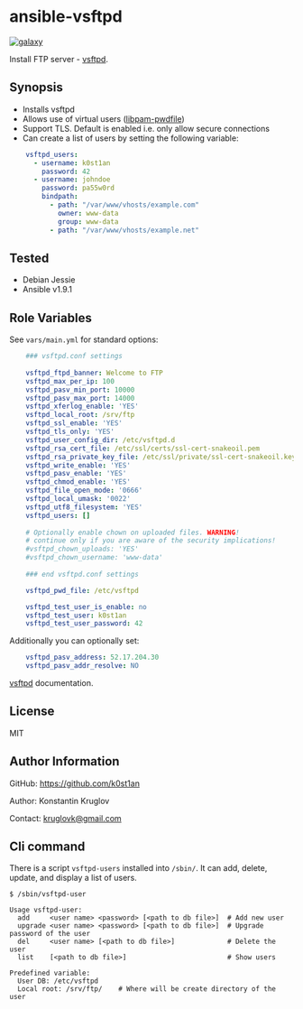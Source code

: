 ansible-vsftpd
==============

[![galaxy](https://img.shields.io/badge/galaxy-k0st1an.vsftpd-brightgreen.svg)](https://galaxy.ansible.com/detail#/role/6384)

Install FTP server - [vsftpd](https://security.appspot.com/vsftpd.html).


Synopsis
--------

  - Installs vsftpd
  - Allows use of virtual users ([libpam-pwdfile](https://github.com/tiwe-de/libpam-pwdfile))
  - Support TLS. Default is enabled i.e. only allow secure connections
  - Can create a list of users by setting the following variable:

```yaml
    vsftpd_users:
      - username: k0st1an
        password: 42
      - username: johndoe
        password: pa55w0rd
        bindpath:
          - path: "/var/www/vhosts/example.com"
            owner: www-data
            group: www-data
          - path: "/var/www/vhosts/example.net"
```

Tested
------

  - Debian Jessie
  - Ansible v1.9.1


Role Variables
--------------

See `vars/main.yml` for standard options:

```yaml
    ### vsftpd.conf settings
    
    vsftpd_ftpd_banner: Welcome to FTP
    vsftpd_max_per_ip: 100
    vsftpd_pasv_min_port: 10000
    vsftpd_pasv_max_port: 14000
    vsftpd_xferlog_enable: 'YES'
    vsftpd_local_root: /srv/ftp
    vsftpd_ssl_enable: 'YES'
    vsftpd_tls_only: 'YES'
    vsftpd_user_config_dir: /etc/vsftpd.d
    vsftpd_rsa_cert_file: /etc/ssl/certs/ssl-cert-snakeoil.pem
    vsftpd_rsa_private_key_file: /etc/ssl/private/ssl-cert-snakeoil.key
    vsftpd_write_enable: 'YES'
    vsftpd_pasv_enable: 'YES'
    vsftpd_chmod_enable: 'YES'
    vsftpd_file_open_mode: '0666'
    vsftpd_local_umask: '0022'
    vsftpd_utf8_filesystem: 'YES'
    vsftpd_users: []
    
    # Optionally enable chown on uploaded files. WARNING! 
    # continue only if you are aware of the security implications!
    #vsftpd_chown_uploads: 'YES'
    #vsftpd_chown_username: 'www-data'
    
    ### end vsftpd.conf settings

    vsftpd_pwd_file: /etc/vsftpd

    vsftpd_test_user_is_enable: no
    vsftpd_test_user: k0st1an
    vsftpd_test_user_password: 42
```

Additionally you can optionally set:

```yaml
    vsftpd_pasv_address: 52.17.204.30
    vsftpd_pasv_addr_resolve: NO
```

[vsftpd](https://security.appspot.com/vsftpd/vsftpd_conf.html) documentation.


License
-------

MIT


Author Information
------------------

GitHub: https://github.com/k0st1an

Author: Konstantin Kruglov

Contact: kruglovk@gmail.com


Cli command
-----------

There is a script `vsftpd-users` installed into `/sbin/`. It can add, delete, update, and display
a list of users.

```
$ /sbin/vsftpd-user

Usage vsftpd-user:
  add     <user name> <password> [<path to db file>]  # Add new user
  upgrade <user name> <password> [<path to db file>]  # Upgrade password of the user
  del     <user name> [<path to db file>]             # Delete the user
  list    [<path to db file>]                         # Show users

Predefined variable:
  User DB: /etc/vsftpd
  Local root: /srv/ftp/    # Where will be create directory of the user
```
